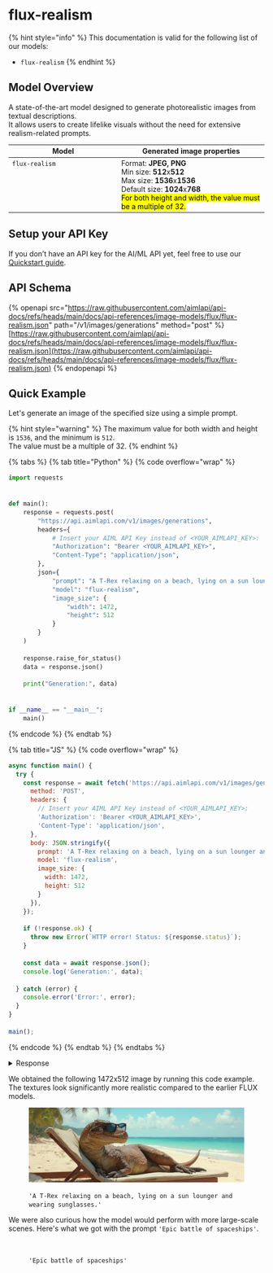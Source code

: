 # flux-realism

{% hint style="info" %}
This documentation is valid for the following list of our models:

* `flux-realism`
{% endhint %}

## Model Overview

A state-of-the-art model designed to generate photorealistic images from textual descriptions. \
It allows users to create lifelike visuals without the need for extensive realism-related prompts.

<table><thead><tr><th width="201" valign="top">Model</th><th>Generated image properties</th></tr></thead><tbody><tr><td valign="top"><code>flux-realism</code></td><td>Format: <strong>JPEG, PNG</strong><br>Min size: <strong>512</strong>x<strong>512</strong><br>Max size: <strong>1536</strong>x<strong>1536</strong><br>Default size: <strong>1024</strong>x<strong>768</strong><br><mark style="background-color:yellow;">For both height and width, the value must be a multiple of 32.</mark></td></tr></tbody></table>

## Setup your API Key

If you don’t have an API key for the AI/ML API yet, feel free to use our [Quickstart guide](https://docs.aimlapi.com/quickstart/setting-up).

## API Schema

{% openapi src="https://raw.githubusercontent.com/aimlapi/api-docs/refs/heads/main/docs/api-references/image-models/flux/flux-realism.json" path="/v1/images/generations" method="post" %}
[https://raw.githubusercontent.com/aimlapi/api-docs/refs/heads/main/docs/api-references/image-models/flux/flux-realism.json](https://raw.githubusercontent.com/aimlapi/api-docs/refs/heads/main/docs/api-references/image-models/flux/flux-realism.json)
{% endopenapi %}

## Quick Example

Let's generate an image of the specified size using a simple prompt.

{% hint style="warning" %}
The maximum value for both width and height is `1536`, and the minimum is `512`. \
The value must be a multiple of 32.
{% endhint %}

{% tabs %}
{% tab title="Python" %}
{% code overflow="wrap" %}
```python
import requests


def main():
    response = requests.post(
        "https://api.aimlapi.com/v1/images/generations",
        headers={
            # Insert your AIML API Key instead of <YOUR_AIMLAPI_KEY>:
            "Authorization": "Bearer <YOUR_AIMLAPI_KEY>",
            "Content-Type": "application/json",
        },
        json={
            "prompt": "A T-Rex relaxing on a beach, lying on a sun lounger and wearing sunglasses.",
            "model": "flux-realism",
            "image_size": {
                "width": 1472,
                "height": 512
            }
        }
    )

    response.raise_for_status()
    data = response.json()

    print("Generation:", data)


if __name__ == "__main__":
    main()

```
{% endcode %}
{% endtab %}

{% tab title="JS" %}
{% code overflow="wrap" %}
```javascript
async function main() {
  try {
    const response = await fetch('https://api.aimlapi.com/v1/images/generations', {
      method: 'POST',
      headers: {
        // Insert your AIML API Key instead of <YOUR_AIMLAPI_KEY>:
        'Authorization': 'Bearer <YOUR_AIMLAPI_KEY>',
        'Content-Type': 'application/json',
      },
      body: JSON.stringify({
        prompt: 'A T-Rex relaxing on a beach, lying on a sun lounger and wearing sunglasses.',
        model: 'flux-realism',
        image_size: {
          width: 1472,
          height: 512
        }
      }),
    });

    if (!response.ok) {
      throw new Error(`HTTP error! Status: ${response.status}`);
    }

    const data = await response.json();
    console.log('Generation:', data);

  } catch (error) {
    console.error('Error:', error);
  }
}

main();
```
{% endcode %}
{% endtab %}
{% endtabs %}

<details>

<summary>Response</summary>

{% code overflow="wrap" %}
```json5
Generation: {'images': [{'url': 'https://cdn.aimlapi.com/eagle/files/zebra/ixROrA_D3_AkDwO-Qjgsd_f62b7c411b4945189378bbeb0142d2ed.jpg', 'width': 1472, 'height': 512, 'content_type': 'image/jpeg'}], 'timings': {'inference': 3.874080283101648}, 'seed': 4134117142, 'has_nsfw_concepts': [False], 'prompt': 'A T-Rex relaxing on a beach, lying on a sun lounger and wearing sunglasses.'}
```
{% endcode %}

</details>

We obtained the following 1472x512 image by running this code example. The textures look significantly more realistic compared to the earlier FLUX models.

<figure><img src="../../../.gitbook/assets/5UV4TVC75rf4SV-F8us5R_5bb0db3ddf0442b0aa7846760807a585.jpg" alt=""><figcaption><p><code>'A T-Rex relaxing on a beach, lying on a sun lounger and wearing sunglasses.'</code></p></figcaption></figure>

We were also curious how the model would perform with more large-scale scenes. Here's what we got with the prompt `'Epic battle of spaceships'`.

<figure><img src="../../../.gitbook/assets/nUJYdUrH6sLhgw2K2Z3hR_91336d262dc64dce8644c7c6f5adb11b.jpg" alt=""><figcaption><p><code>'Epic battle of spaceships'</code></p></figcaption></figure>

